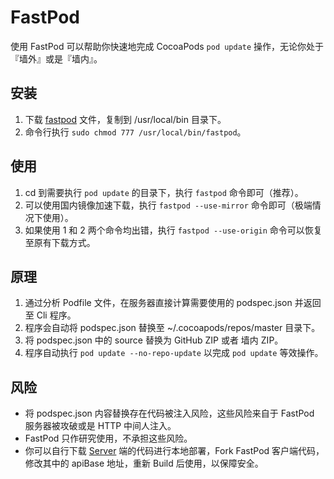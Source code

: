 # FastPod

使用 FastPod 可以帮助你快速地完成 CocoaPods ```pod update``` 操作，无论你处于『墙外』或是『墙内』。

## 安装
1. 下载 [fastpod](https://github.com/PonyCui/FastPod/raw/master/bin/fastpod) 文件，复制到 /usr/local/bin 目录下。
2. 命令行执行 ```sudo chmod 777 /usr/local/bin/fastpod```。

## 使用
1. cd 到需要执行 ```pod update``` 的目录下，执行 ```fastpod``` 命令即可（推荐）。
2. 可以使用国内镜像加速下载，执行 ```fastpod --use-mirror``` 命令即可（极端情况下使用）。
3. 如果使用 1 和 2 两个命令均出错，执行 ```fastpod --use-origin``` 命令可以恢复至原有下载方式。

## 原理
1. 通过分析 Podfile 文件，在服务器直接计算需要使用的 podspec.json 并返回至 Cli 程序。
2. 程序会自动将 podspec.json 替换至 ~/.cocoapods/repos/master 目录下。
3. 将 podspec.json 中的 source 替换为 GitHub ZIP 或者 墙内 ZIP。
4. 程序自动执行 ```pod update --no-repo-update``` 以完成 ```pod update``` 等效操作。

## 风险
* 将 podspec.json 内容替换存在代码被注入风险，这些风险来自于 FastPod 服务器被攻破或是 HTTP 中间人注入。
* FastPod 只作研究使用，不承担这些风险。
* 你可以自行下载 [Server](https://github.com/PonyCui/FastPod-Server) 端的代码进行本地部署，Fork FastPod 客户端代码，修改其中的 apiBase 地址，重新 Build 后使用，以保障安全。
